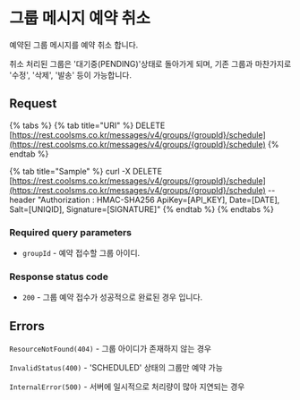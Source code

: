 # 그룹 메시지 예약 취소

예약된 그룹 메시지를 예약 취소 합니다.

취소 처리된 그룹은 '대기중\(PENDING\)'상태로 돌아가게 되며, 기존 그룹과 마찬가지로 '수정', '삭제', '발송' 등이 가능합니다.

## Request

{% tabs %}
{% tab title="URI" %}
DELETE [https://rest.coolsms.co.kr/messages/v4/groups/{groupId}/schedule](https://rest.coolsms.co.kr/messages/v4/groups/{groupId}/schedule)
{% endtab %}

{% tab title="Sample" %}
curl -X DELETE [https://rest.coolsms.co.kr/messages/v4/groups/{groupId}/schedule](https://rest.coolsms.co.kr/messages/v4/groups/{groupId}/schedule) --header "Authorization : HMAC-SHA256 ApiKey=\[API\_KEY\], Date=\[DATE\], Salt=\[UNIQID\], Signature=\[SIGNATURE\]" 
{% endtab %}
{% endtabs %}

### Required query parameters

* `groupId` - 예약 접수할 그룹 아이디.

### Response status code

* `200` - 그룹 예약 접수가 성공적으로 완료된 경우 입니다.

## Errors

`ResourceNotFound(404)` - 그룹 아이디가 존재하지 않는 경우

`InvalidStatus(400)` - 'SCHEDULED' 상태의 그룹만 예약 가능

`InternalError(500)` - 서버에 일시적으로 처리량이 많아 지연되는 경우



